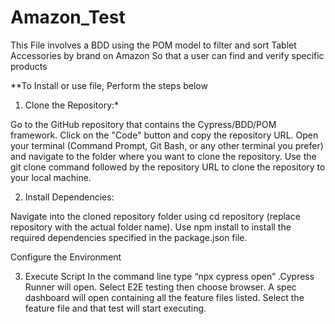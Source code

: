 # Amazon_Test
This File involves a BDD using the POM model to filter and sort Tablet Accessories by brand on Amazon
So that a user can find and verify specific products


**To Install or use file, Perform the steps below
1. Clone the Repository:*

Go to the GitHub repository that contains the Cypress/BDD/POM framework.
Click on the "Code" button and copy the repository URL.
Open your terminal (Command Prompt, Git Bash, or any other terminal you prefer) and navigate to the folder where you want to clone the repository.
Use the git clone command followed by the repository URL to clone the repository to your local machine.

2. Install Dependencies:

Navigate into the cloned repository folder using cd repository (replace repository with the actual folder name).
Use npm install to install the required dependencies specified in the package.json file.

Configure the Environment

3. Execute Script
In the command line type “npx cypress open” .Cypress Runner will open. 
Select E2E testing then choose browser. A spec dashboard will open 
containing all the feature files listed. Select the feature file and that test will start executing.
  
